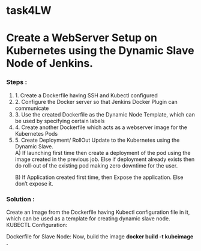 # task4LW
<h1>Create a WebServer Setup on Kubernetes using the Dynamic Slave Node of Jenkins.</h1>

<h3>Steps :</h3>
<ol>
<li>
1. Create a Dockerfile having SSH and Kubectl configured
  </li>
  <li>
2. Configure the Docker server so that Jenkins Docker Plugin can communicate
  </li>
  <li>
3. Use the created Dockerfile as the Dynamic Node Template, which can be used by specifying certain labels
  </li>
  <li>
4. Create another Dockerfile which acts as a webserver image for the Kubernetes Pods
  </li>
  <li>
5. Create Deployment/ RollOut Update to the Kubernetes using the Dynamic Slave.
  </li>
A) If launching first time then create a deployment of the pod using the image created in the previous job. Else if deployment already exists then do roll-out of the existing pod making zero downtime for the user.

B) If Application created first time, then Expose the application. Else don’t expose it.
</ol>

<h3>Solution :</h3>
Create an Image from the Dockerfile having Kubectl configuration file in it, which can be used as a template for creating dynamic slave node.
<br>
KUBECTL Configuration:

Dockerfile for Slave Node: 
Now, build the image <b>docker build -t kubeimage .</b>
